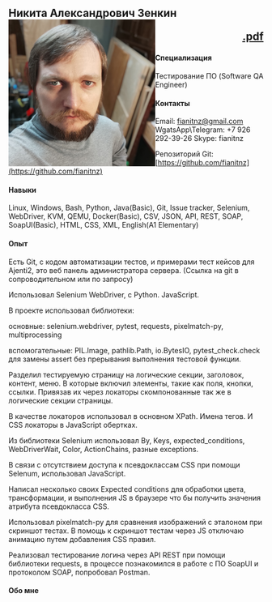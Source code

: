 ## Никита Александрович Зенкин <img src="photo.jpg" width="290rem" align="left"/><p align="right"><a href="Никита Александрович Зенкин.pdf">.pdf</a></p>

#### Специализация
Тестирование ПО (Software QA Engineer)

#### Контакты
Email: fianitnz@gmail.com  WgatsApp\Telegram: +7 926 292-39-26 Skype: fianitnz

Репозиторий Git: [https://github.com/fianitnz](https://github.com/fianitnz)

#### Навыки
Linux, Windows, Bash, Python, Java(Basic), Git, Issue tracker, Selenium, WebDriver, KVM, QEMU, Docker(Basic), CSV, JSON, API, REST, SOAP, SoapUI(Basic), HTML, CSS, XML, English(A1 Elementary)

#### Опыт

Есть Git, с кодом автоматизации тестов, и примерами тест кейсов для Ajenti2, это веб панель администратора сервера. (Ссылка на git в сопроводительном или по запросу)


Использовал Selenium WebDriver, с Python. JavaScript.

В проекте использовал библиотеки:

основные: selenium.webdriver, pytest, requests, pixelmatch-py, multiprocessing

вспомогательные: PIL.Image, pathlib.Path, io.BytesIO, pytest_check.check для замены assert без прерывания выполнения тестовой функции.

Разделил тестируемую страницу на логические секции, заголовок, контент, меню. В которые включил элементы, такие как поля, кнопки, ссылки. Привязав их через локаторы скомпонованные так же в логические секции страницы.

В качестве локаторов использовал в основном XPath. Имена тегов. И CSS локаторы в JavaScript обертках.

Из библиотеки Selenium использовал By, Keys, expected_conditions, WebDriverWait, Color, ActionChains, разные exceptions.

В связи с отсутствием доступа к псевдоклассам CSS при помощи Selenum, использовал JavaScript.

Написал несколько своих Expected conditions для обработки цвета, трансформации, и выполнения JS в браузере что бы получить значения атрибута псевдокласса CSS.

Использовал pixelmatch-py для сравнения изображений с эталоном при скриншот тестах.
В помощь к скриншот тестам через JS отключаю анимацию путем добавления CSS правил.

Реализовал тестирование логина через API REST при помощи библиотеки requests, в процессе познакомился в работе с ПО SoapUI и протоколом SOAP, попробовал Postman.

#### Обо мне
